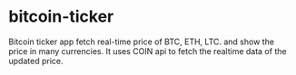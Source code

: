 # bitcoin-ticker
Bitcoin ticker app fetch real-time price of BTC, ETH, LTC. and show the price in many currencies. It uses COIN api to fetch the realtime data of the updated price.
